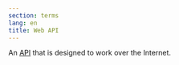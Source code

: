 ```yaml
---
section: terms
lang: en
title: Web API
---
```


An [API](/glossary/en/terms/api/) that is designed to work over the Internet.
